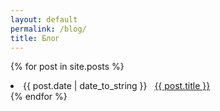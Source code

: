 ```yaml
---
layout: default
permalink: /blog/
title: Блог
---
```


{% for post in site.posts %}
  <li><span>{{ post.date | date_to_string }}</span> &nbsp; <a href="{{ post.url }}">{{ post.title }}</a></li>
{% endfor %}
